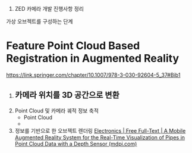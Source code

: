 1.  ZED 카메라 개발 진행사항 정리

가상 오브젝트를 구성하는 단계
# Feature Point Cloud Based Registration in Augmented Reality
https://link.springer.com/chapter/10.1007/978-3-030-92604-5_37#Bib1

1. 카메라 위치를 3D 공간으로 변환 
   - 
2. Point Cloud 및 카메라 궤적 정보 축적
   - Point Cloud 
   - 
3. 정보를 기반으로 한 오브젝트 렌더링
   [Electronics | Free Full-Text | A Mobile Augmented Reality System for the Real-Time Visualization of Pipes in Point Cloud Data with a Depth Sensor (mdpi.com)](https://www.mdpi.com/2079-9292/9/5/836)


